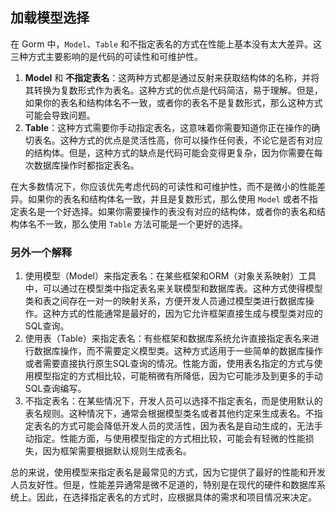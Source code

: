 ## 加载模型选择

在 Gorm 中，`Model`、`Table` 和不指定表名的方式在性能上基本没有太大差异。这三种方式主要影响的是代码的可读性和可维护性。

1. **Model** 和 **不指定表名**：这两种方式都是通过反射来获取结构体的名称，并将其转换为复数形式作为表名。这种方式的优点是代码简洁，易于理解。但是，如果你的表名和结构体名不一致，或者你的表名不是复数形式，那么这种方式可能会导致问题。
2. **Table**：这种方式需要你手动指定表名，这意味着你需要知道你正在操作的确切表名。这种方式的优点是灵活性高，你可以操作任何表，不论它是否有对应的结构体。但是，这种方式的缺点是代码可能会变得更复杂，因为你需要在每次数据库操作时都指定表名。

在大多数情况下，你应该优先考虑代码的可读性和可维护性，而不是微小的性能差异。如果你的表名和结构体名一致，并且是复数形式，那么使用 `Model` 或者不指定表名是一个好选择。如果你需要操作的表没有对应的结构体，或者你的表名和结构体名不一致，那么使用 `Table` 方法可能是一个更好的选择。



### 另外一个解释

1. 使用模型（Model）来指定表名：在某些框架和ORM（对象关系映射）工具中，可以通过在模型类中指定表名来关联模型和数据库表。这种方式使得模型类和表之间存在一对一的映射关系，方便开发人员通过模型类进行数据库操作。这种方式的性能通常是最好的，因为它允许框架直接生成与模型类对应的SQL查询。
2. 使用表（Table）来指定表名：有些框架和数据库系统允许直接指定表名来进行数据库操作，而不需要定义模型类。这种方式适用于一些简单的数据库操作或者需要直接执行原生SQL查询的情况。性能方面，使用表名指定的方式与使用模型指定的方式相比较，可能稍微有所降低，因为它可能涉及到更多的手动SQL查询编写。
3. 不指定表名：在某些情况下，开发人员可以选择不指定表名，而是使用默认的表名规则。这种情况下，通常会根据模型类名或者其他约定来生成表名。不指定表名的方式可能会降低开发人员的灵活性，因为表名是自动生成的，无法手动指定。性能方面，与使用模型指定的方式相比较，可能会有轻微的性能损失，因为框架需要根据默认规则生成表名。

总的来说，使用模型来指定表名是最常见的方式，因为它提供了最好的性能和开发人员友好性。但是，性能差异通常是微不足道的，特别是在现代的硬件和数据库系统上。因此，在选择指定表名的方式时，应根据具体的需求和项目情况来决定。